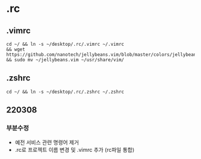 # .rc
## .vimrc
```
cd ~/ && ln -s ~/desktop/.rc/.vimrc ~/.vimrc
&& wget https://github.com/nanotech/jellybeans.vim/blob/master/colors/jellybeans.vim
&& sudo mv ~/jellybeans.vim ~/usr/share/vim/
```

## .zshrc
```
cd ~/ && ln -s ~/desktop/.rc/.zshrc ~/.zshrc
```

## 220308
### 부분수정
- 예전 서비스 관련 명령어 제거
- .rc로 프로젝트 이름 변경 및 .vimrc 추가 (rc파일 통합)
